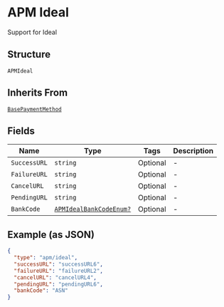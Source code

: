 
# APM Ideal

Support for Ideal

## Structure

`APMIdeal`

## Inherits From

[`BasePaymentMethod`](../../doc/models/base-payment-method.md)

## Fields

| Name | Type | Tags | Description |
|  --- | --- | --- | --- |
| `SuccessURL` | `string` | Optional | - |
| `FailureURL` | `string` | Optional | - |
| `CancelURL` | `string` | Optional | - |
| `PendingURL` | `string` | Optional | - |
| `BankCode` | [`APMIdealBankCodeEnum?`](../../doc/models/apm-ideal-bank-code-enum.md) | Optional | - |

## Example (as JSON)

```json
{
  "type": "apm/ideal",
  "successURL": "successURL6",
  "failureURL": "failureURL2",
  "cancelURL": "cancelURL4",
  "pendingURL": "pendingURL6",
  "bankCode": "ASN"
}
```

